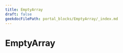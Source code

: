 ```yaml
---
title: EmptyArray
draft: false
geekdocFilePath: portal_blocks/EmptyArray/_index.md
---
```

# EmptyArray